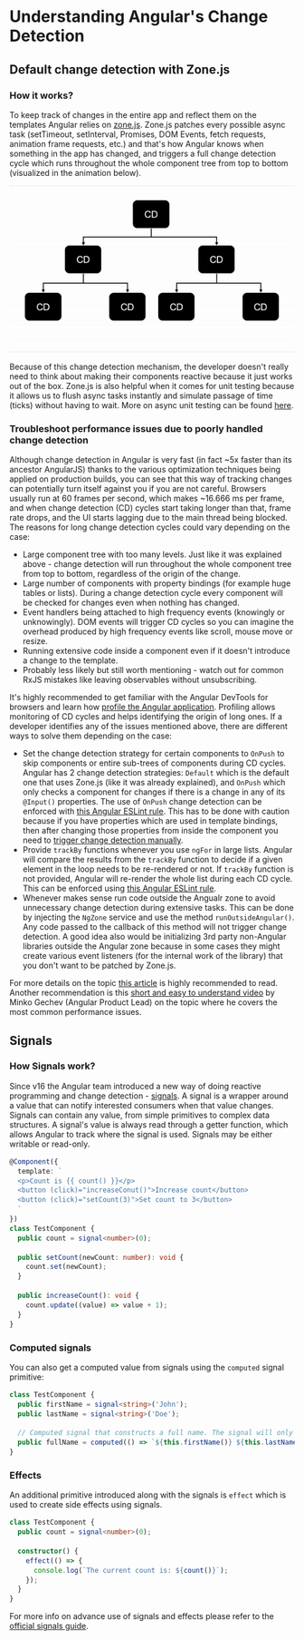 # Understanding Angular's Change Detection

## Default change detection with Zone.js

### How it works?

To keep track of changes in the entire app and reflect them on the templates Angular relies on [zone.js](https://www.npmjs.com/package/zone.js). Zone.js patches every possible async task (setTimeout, setInterval, Promises, DOM Events, fetch requests, animation frame requests, etc.) and that's how Angular knows when something in the app has changed, and triggers a full change detection cycle which runs throughout the whole component tree from top to bottom (visualized in the animation below).

![Angular Change Detection Cycle Example](/img/angular-cd-cycle.gif)

Because of this change detection mechanism, the developer doesn't really need to think about making their components reactive because it just works out of the box. Zone.js is also helpful when it comes for unit testing because it allows us to flush async tasks instantly and simulate passage of time (ticks) without having to wait. More on async unit testing can be found [here](https://angular.io/guide/testing-components-scenarios#component-with-async-service).

### Troubleshoot performance issues due to poorly handled change detection

Although change detection in Angular is very fast (in fact ~5x faster than its ancestor AngularJS) thanks to the various optimization techniques being applied on production builds, you can see that this way of tracking changes can potentially turn itself against you if you are not careful. Browsers usually run at 60 frames per second, which makes ~16.666 ms per frame, and when change detection (CD) cycles start taking longer than that, frame rate drops, and the UI starts lagging due to the main thread being blocked. The reasons for long change detection cycles could vary depending on the case:

- Large component tree with too many levels. Just like it was explained above - change detection will run throughout the whole component tree from top to bottom, regardless of the origin of the change.
- Large number of components with property bindings (for example huge tables or lists). During a change detection cycle every component will be checked for changes even when nothing has changed.
- Event handlers being attached to high frequency events (knowingly or unknowingly). DOM events will trigger CD cycles so you can imagine the overhead produced by high frequency events like scroll, mouse move or resize.
- Running extensive code inside a component even if it doesn't introduce a change to the template.
- Probably less likely but still worth mentioning - watch out for common RxJS mistakes like leaving observables without unsubscribing.

It's highly recommended to get familiar with the Angular DevTools for browsers and learn how [profile the Angular application](https://angular.io/guide/devtools#profile-your-application). Profiling allows monitoring of CD cycles and helps identifying the origin of long ones. If a developer identifies any of the issues mentioned above, there are different ways to solve them depending on the case:

- Set the change detection strategy for certain components to `OnPush` to skip components or entire sub-trees of components during CD cycles. Angular has 2 change detection strategies: `Default` which is the default one that uses Zone.js (like it was already explained), and `OnPush` which only checks a component for changes if there is a change in any of its `@Input()` properties. The use of `OnPush` change detection can be enforced with [this  Angular ESLint rule](https://github.com/angular-eslint/angular-eslint/blob/main/packages/eslint-plugin/docs/rules/prefer-on-push-component-change-detection.md). This has to be done with caution because if you have properties which are used in template bindings, then after changing those properties from inside the component you need to [trigger change detection manually](https://mokkapps.de/blog/the-last-guide-for-angular-change-detection-you-will-ever-need/#trigger-change-detection-manually).
- Provide `trackBy` functions whenever you use `ngFor` in large lists. Angular will compare the results from the `trackBy` function to decide if a given element in the loop needs to be re-rendered or not. If `trackBy` function is not provided, Angular will re-render the whole list during each CD cycle. This can be enforced using [this  Angular ESLint rule](https://github.com/angular-eslint/angular-eslint/blob/main/packages/eslint-plugin-template/docs/rules/use-track-by-function.md).
- Whenever makes sense run code outside the Angualr zone to avoid unnecessary change detection during extensive tasks. This can be done by injecting the `NgZone` service and use the method `runOutsideAngular()`. Any code passed to the callback of this method will not trigger change detection. A good idea also would be initializing 3rd party non-Angular libraries outside the Angular zone because in some cases they might create various event listeners (for the internal work of the library) that you don't want to be patched by Zone.js.

For more details on the topic [this article](https://mokkapps.de/blog/the-last-guide-for-angular-change-detection-you-will-ever-need/) is highly recommended to read. Another recommendation is this [short and easy to understand video](https://www.youtube.com/watch?v=f8sA-i6gkGQ) by Minko Gechev (Angular Product Lead) on the topic where he covers the most common performance issues.

## Signals

### How Signals work?

Since v16 the Angular team introduced a new way of doing reactive programming and change detection - [signals](https://angular.io/guide/signals). A signal is a wrapper around a value that can notify interested consumers when that value changes. Signals can contain any value, from simple primitives to complex data structures. A signal's value is always read through a getter function, which allows Angular to track where the signal is used. Signals may be either writable or read-only.

```ts
@Component({
  template: `
  <p>Count is {{ count() }}</p>
  <button (click)="increaseConut()">Increase count</button>
  <button (click)="setCount(3)">Set count to 3</button>
  `
})
class TestComponent {
  public count = signal<number>(0);

  public setCount(newCount: number): void {
    count.set(newCount);
  }

  public increaseCount(): void {
    count.update((value) => value + 1);
  }
}
```

### Computed signals

You can also get a computed value from signals using the `computed` signal primitive:

```ts
class TestComponent {
  public firstName = signal<string>('John');
  public lastName = signal<string>('Doe');

  // Computed signal that constructs a full name. The signal will only be re-computed if there's a change in some of the signals used inside
  public fullName = computed(() => `${this.firstName()} ${this.lastName()}`);
}
```

### Effects

An additional primitive introduced along with the signals is `effect` which is used to create side effects using signals.

```ts
class TestComponent {
  public count = signal<number>(0);

  constructor() {
    effect(() => {
      console.log(`The current count is: ${count()}`);
    });
  }
}
```

For more info on advance use of signals and effects please refer to the [official signals guide](https://angular.io/guide/signals#advanced-topics).